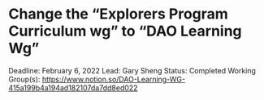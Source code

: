 # Change the “Explorers Program Curriculum wg” to “DAO Learning Wg”

Deadline: February 6, 2022
Lead: Gary Sheng
Status: Completed
Working Group(s): https://www.notion.so/DAO-Learning-WG-415a199b4a194ad182107da7dd8ed022